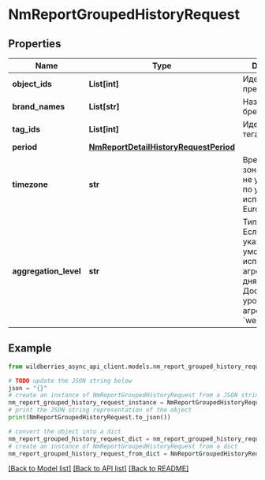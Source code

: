 # NmReportGroupedHistoryRequest


## Properties

Name | Type | Description | Notes
------------ | ------------- | ------------- | -------------
**object_ids** | **List[int]** | Идентификатор предмета | [optional] 
**brand_names** | **List[str]** | Название бренда | [optional] 
**tag_ids** | **List[int]** | Идентификатор тега | [optional] 
**period** | [**NmReportDetailHistoryRequestPeriod**](NmReportDetailHistoryRequestPeriod.md) |  | 
**timezone** | **str** | Временная зона.&lt;br&gt; Если не указано, то по умолчанию используется Europe/Moscow.  | [optional] 
**aggregation_level** | **str** | Тип агрегации. Если не указано, то по умолчанию используется агрегация по дням. &lt;br&gt; Доступные уровни агрегации &#x60;day&#x60;, &#x60;week&#x60;  | [optional] 

## Example

```python
from wildberries_async_api_client.models.nm_report_grouped_history_request import NmReportGroupedHistoryRequest

# TODO update the JSON string below
json = "{}"
# create an instance of NmReportGroupedHistoryRequest from a JSON string
nm_report_grouped_history_request_instance = NmReportGroupedHistoryRequest.from_json(json)
# print the JSON string representation of the object
print(NmReportGroupedHistoryRequest.to_json())

# convert the object into a dict
nm_report_grouped_history_request_dict = nm_report_grouped_history_request_instance.to_dict()
# create an instance of NmReportGroupedHistoryRequest from a dict
nm_report_grouped_history_request_from_dict = NmReportGroupedHistoryRequest.from_dict(nm_report_grouped_history_request_dict)
```
[[Back to Model list]](../README.md#documentation-for-models) [[Back to API list]](../README.md#documentation-for-api-endpoints) [[Back to README]](../README.md)


